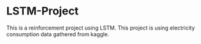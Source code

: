 # LSTM-Project
This is a reinforcement project using LSTM. This project is using electricity consumption data gathered from kaggle.
